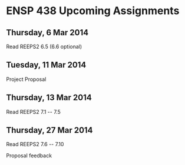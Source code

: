 # ENSP 438 Upcoming Assignments

## Thursday, 6 Mar 2014
Read REEPS2 6.5 (6.6 optional)

## Tuesday, 11 Mar 2014
Project Proposal

## Thursday, 13 Mar 2014
Read REEPS2 7.1 -- 7.5

<!--
## Tuesday, 1 Apr 2014
Homework 4
-->

## Thursday, 27 Mar 2014
Read REEPS2 7.6 -- 7.10

Proposal feedback


